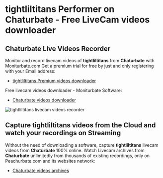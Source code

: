 # tightliltitans Performer on Chaturbate - Free LiveCam videos downloader

## Chaturbate Live Videos Recorder

Monitor and record livecam videos of **tightliltitans** from **Chaturbate** with Moniturbate.com
Get a premium trial for free by just and only registering with your Email address:
* [tightliltitans Premium videos downloader](https://moniturbate.com/request-demo-licence-key.html)

Free livecam videos downloader - Moniturbate Software:
* [Chaturbate videos downloader](https://moniturbate.com/moniturbate-download-software.html)

![tightliltitans livecam videos recorder](https://peachurnet.com/templates/moniturbate-software.png)


## Capture tightliltitans videos from the Cloud and watch your recordings on Streaming

Without the need of downloading a software, capture **tightliltitans** livecam videos from **Chaturbate** 100% online.
Watch Livecam archives from **Chaturbate** unlimitedly from thousands of existing recordings, only on Peachurbate.com and its websites network:
* [Chaturbate videos archives](https://peachurnet.com/)